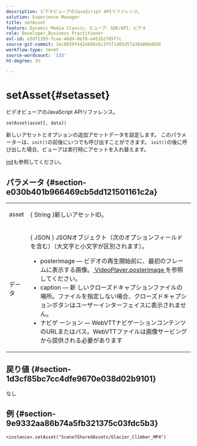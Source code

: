 ```yaml
---
description: ビデオビューアのJavaScript APIリファレンス。
solution: Experience Manager
title: setAsset
feature: Dynamic Media Classic，ビューア，SDK/API，ビデオ
role: Developer,Business Practitioner
exl-id: e5d71393-fcae-4bd4-8e78-a451b2f05ffc
source-git-commit: 1ec8b59f442eb96c6c3f5f1405d57a38a86bd056
workflow-type: tm+mt
source-wordcount: '133'
ht-degree: 3%

---
```


# setAsset{#setasset}

ビデオビューアのJavaScript APIリファレンス。

`setAsset(asset[, data])`

新しいアセットとオプションの追加アセットデータを設定します。 このパラメーターは、`init()`の前後にいつでも呼び出すことができます。 `init()`の後に呼び出した場合、ビューアは実行時にアセットを入れ替えます。

[init](../../../c-html5-s7-aem-asset-viewers/c-html5-video-reference/c-html5-video-viewer-20-javascriptapiref/r-html5-video-viewer-20-javascriptapiref-init.md#reference-3b570ba8b35045d6b30fb178c21a66c6)も参照してください。

## パラメータ {#section-e030b401b966469cb5dd121501161c2a}

<table id="table_896DFF34A68A403DB93A6D597461A573"> 
 <tbody> 
  <tr> 
   <td colname="col1"> <p> <span class="codeph"> asset </span> </p> </td> 
   <td colname="col2"> <p>{ <span class="codeph"> String </span>}新しいアセットID。 </p> </td> 
  </tr> 
  <tr> 
   <td colname="col1"> <p> <span class="codeph"> データ </span> </p> </td> 
   <td colname="col2"> <p>{ <span class="codeph"> JSON </span>} JSONオブジェクト（次のオプションフィールドを含む）（大文字と小文字が区別されます）。 </p> <p> 
     <ul id="ul_26121393BC7145FF8A43C05ACCBEFF36"> 
      <li id="li_DA50E073F3D4460CBC34243A2CBCC895"> <span class="codeph"> posterimage  </span>  — ビデオの再生開始前に、最初のフレームに表示する画像。<a href="../../../c-html5-s7-aem-asset-viewers/c-html5-video-reference/c-html5-video-cmdref/r-html5-video-viewer-conf-attrib-videoplayer-posterimage.md#reference-9739abeeb9f64c02b5d2f7a0d1706103" format="dita" scope="local"> VideoPlayer.posterimage </a>を参照してください。 </li> 
      <li id="li_BBFF3965B69A4AC8A469FDB69097B25A"> <span class="codeph"> caption — 新 </span> しいクローズドキャプションファイルの場所。ファイルを指定しない場合、クローズドキャプションボタンはユーザーインターフェイスに表示されません。 </li> 
      <li id="li_4659E82D38EB4438AAA04FDEAF21B087"> <span class="codeph"> ナビゲ </span> ーション — WebVTTナビゲーションコンテンツのURLまたはパス。WebVTTファイルは画像サービングから提供される必要があります </li> 
     </ul> </p> </td> 
  </tr> 
 </tbody> 
</table>

## 戻り値 {#section-1d3cf85bc7cc4dfe9670e038d02b9101}

なし

## 例 {#section-9e9332aa86b74a5fb321375c03fdc5b3}

```
<instance>.setAsset("Scene7SharedAssets/Glacier_Climber_MP4")
```
